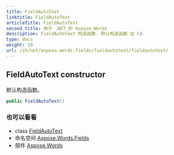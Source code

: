 ```yaml
---
title: FieldAutoText
linktitle: FieldAutoText
articleTitle: FieldAutoText
second_title: 用于 .NET 的 Aspose.Words
description: FieldAutoText 构造函数. 默认构造函数 在 C#.
type: docs
weight: 10
url: /zh/net/aspose.words.fields/fieldautotext/fieldautotext/
---
```

## FieldAutoText constructor

默认构造函数。

```csharp
public FieldAutoText()
```

### 也可以看看

* class [FieldAutoText](../)
* 命名空间 [Aspose.Words.Fields](../../../aspose.words.fields/)
* 部件 [Aspose.Words](../../../)

